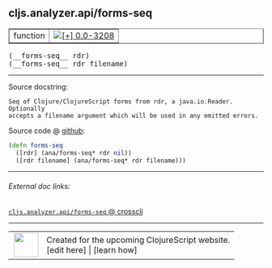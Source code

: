 ## cljs.analyzer.api/forms-seq



 <table border="1">
<tr>
<td>function</td>
<td><a href="https://github.com/cljsinfo/cljs-api-docs/tree/0.0-3208"><img valign="middle" alt="[+] 0.0-3208" title="Added in 0.0-3208" src="https://img.shields.io/badge/+-0.0--3208-lightgrey.svg"></a> </td>
</tr>
</table>


 <samp>
(__forms-seq__ rdr)<br>
</samp>
 <samp>
(__forms-seq__ rdr filename)<br>
</samp>

---





Source docstring:

```
Seq of Clojure/ClojureScript forms from rdr, a java.io.Reader. Optionally
accepts a filename argument which will be used in any emitted errors.
```


Source code @ [github](https://github.com/clojure/clojurescript/blob/r3208/src/clj/cljs/analyzer/api.clj#L34-L38):

```clj
(defn forms-seq
  ([rdr] (ana/forms-seq* rdr nil))
  ([rdr filename] (ana/forms-seq* rdr filename)))
```

<!--
Repo - tag - source tree - lines:

 <pre>
clojurescript @ r3208
└── src
    └── clj
        └── cljs
            └── analyzer
                └── <ins>[api.clj:34-38](https://github.com/clojure/clojurescript/blob/r3208/src/clj/cljs/analyzer/api.clj#L34-L38)</ins>
</pre>

-->

---



###### External doc links:

[`cljs.analyzer.api/forms-seq` @ crossclj](http://crossclj.info/fun/cljs.analyzer.api/forms-seq.html)<br>

---

 <table>
<tr><td>
<img valign="middle" align="right" width="48px" src="http://i.imgur.com/Hi20huC.png">
</td><td>
Created for the upcoming ClojureScript website.<br>
[edit here] | [learn how]
</td></tr></table>

[edit here]:https://github.com/cljsinfo/cljs-api-docs/blob/master/cljsdoc/cljs.analyzer.api/forms-seq.cljsdoc
[learn how]:https://github.com/cljsinfo/cljs-api-docs/wiki/cljsdoc-files

<!--

This information was too distracting to show to readers, but I'll leave it
commented here since it is helpful to:

- pretty-print the data used to generate this document
- and show how to retrieve that data



The API data for this symbol:

```clj
{:ns "cljs.analyzer.api",
 :name "forms-seq",
 :signature ["[rdr]" "[rdr filename]"],
 :history [["+" "0.0-3208"]],
 :type "function",
 :full-name-encode "cljs.analyzer.api/forms-seq",
 :source {:code "(defn forms-seq\n  ([rdr] (ana/forms-seq* rdr nil))\n  ([rdr filename] (ana/forms-seq* rdr filename)))",
          :title "Source code",
          :repo "clojurescript",
          :tag "r3208",
          :filename "src/clj/cljs/analyzer/api.clj",
          :lines [34 38]},
 :full-name "cljs.analyzer.api/forms-seq",
 :docstring "Seq of Clojure/ClojureScript forms from rdr, a java.io.Reader. Optionally\naccepts a filename argument which will be used in any emitted errors."}

```

Retrieve the API data for this symbol:

```clj
;; from Clojure REPL
(require '[clojure.edn :as edn])
(-> (slurp "https://raw.githubusercontent.com/cljsinfo/cljs-api-docs/catalog/cljs-api.edn")
    (edn/read-string)
    (get-in [:symbols "cljs.analyzer.api/forms-seq"]))
```

-->
